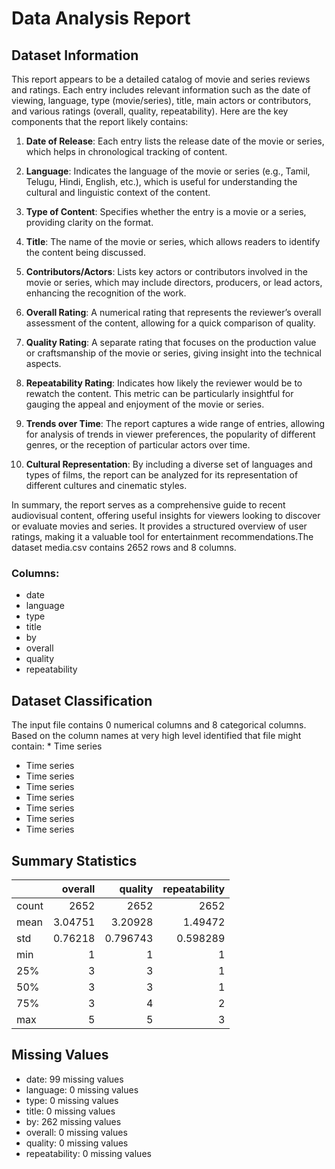# Data Analysis Report

## Dataset Information

This report appears to be a detailed catalog of movie and series reviews and ratings. Each entry includes relevant information such as the date of viewing, language, type (movie/series), title, main actors or contributors, and various ratings (overall, quality, repeatability). Here are the key components that the report likely contains:

1. **Date of Release**: Each entry lists the release date of the movie or series, which helps in chronological tracking of content.

2. **Language**: Indicates the language of the movie or series (e.g., Tamil, Telugu, Hindi, English, etc.), which is useful for understanding the cultural and linguistic context of the content.

3. **Type of Content**: Specifies whether the entry is a movie or a series, providing clarity on the format.

4. **Title**: The name of the movie or series, which allows readers to identify the content being discussed.

5. **Contributors/Actors**: Lists key actors or contributors involved in the movie or series, which may include directors, producers, or lead actors, enhancing the recognition of the work.

6. **Overall Rating**: A numerical rating that represents the reviewer’s overall assessment of the content, allowing for a quick comparison of quality.

7. **Quality Rating**: A separate rating that focuses on the production value or craftsmanship of the movie or series, giving insight into the technical aspects.

8. **Repeatability Rating**: Indicates how likely the reviewer would be to rewatch the content. This metric can be particularly insightful for gauging the appeal and enjoyment of the movie or series.

9. **Trends over Time**: The report captures a wide range of entries, allowing for analysis of trends in viewer preferences, the popularity of different genres, or the reception of particular actors over time.

10. **Cultural Representation**: By including a diverse set of languages and types of films, the report can be analyzed for its representation of different cultures and cinematic styles.

In summary, the report serves as a comprehensive guide to recent audiovisual content, offering useful insights for viewers looking to discover or evaluate movies and series. It provides a structured overview of user ratings, making it a valuable tool for entertainment recommendations.The dataset media.csv contains 2652 rows and 8 columns.

### Columns:

- date
- language
- type
- title
- by
- overall
- quality
- repeatability
## Dataset Classification

The input file contains 0 numerical columns and 8 categorical columns. Based on the column names at very high level identified that file might contain: * Time series
* Time series
* Time series
* Time series
* Time series
* Time series
* Time series
* Time series
## Summary Statistics

|       |    overall |     quality |   repeatability |
|:------|-----------:|------------:|----------------:|
| count | 2652       | 2652        |     2652        |
| mean  |    3.04751 |    3.20928  |        1.49472  |
| std   |    0.76218 |    0.796743 |        0.598289 |
| min   |    1       |    1        |        1        |
| 25%   |    3       |    3        |        1        |
| 50%   |    3       |    3        |        1        |
| 75%   |    3       |    4        |        2        |
| max   |    5       |    5        |        3        |

## Missing Values

- date: 99 missing values
- language: 0 missing values
- type: 0 missing values
- title: 0 missing values
- by: 262 missing values
- overall: 0 missing values
- quality: 0 missing values
- repeatability: 0 missing values

